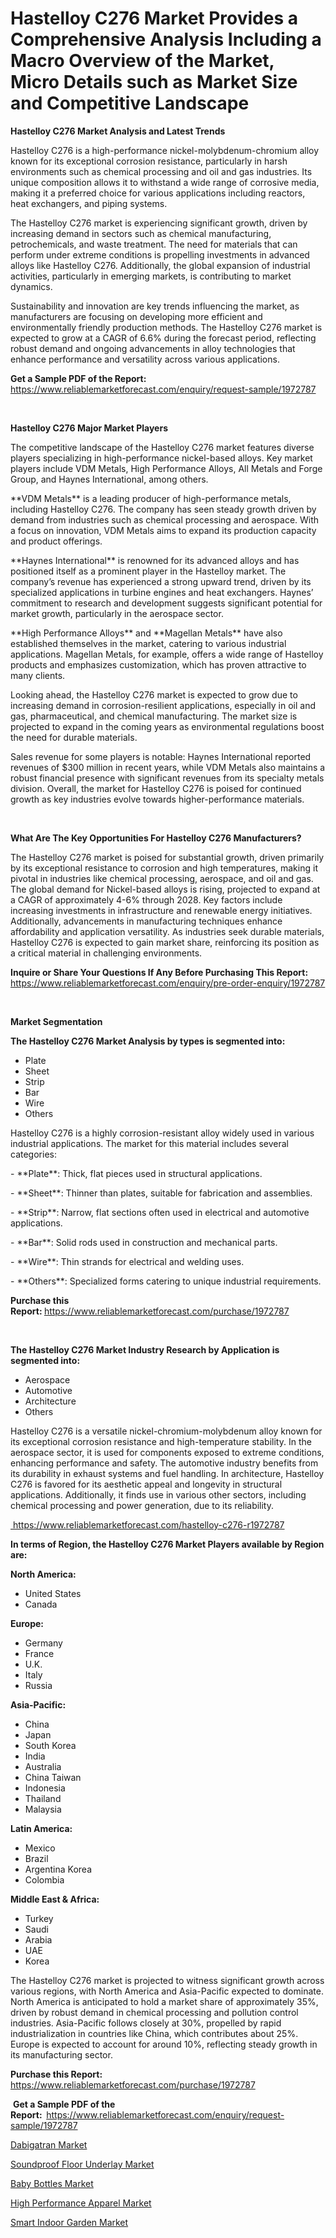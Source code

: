 <p><h1>Hastelloy C276 Market Provides a Comprehensive Analysis Including a Macro Overview of the Market, Micro Details such as Market Size and Competitive Landscape</h1></p><p><strong>Hastelloy C276 Market Analysis and Latest Trends</strong></p>
<p><p>Hastelloy C276 is a high-performance nickel-molybdenum-chromium alloy known for its exceptional corrosion resistance, particularly in harsh environments such as chemical processing and oil and gas industries. Its unique composition allows it to withstand a wide range of corrosive media, making it a preferred choice for various applications including reactors, heat exchangers, and piping systems.</p><p>The Hastelloy C276 market is experiencing significant growth, driven by increasing demand in sectors such as chemical manufacturing, petrochemicals, and waste treatment. The need for materials that can perform under extreme conditions is propelling investments in advanced alloys like Hastelloy C276. Additionally, the global expansion of industrial activities, particularly in emerging markets, is contributing to market dynamics.</p><p>Sustainability and innovation are key trends influencing the market, as manufacturers are focusing on developing more efficient and environmentally friendly production methods. The Hastelloy C276 market is expected to grow at a CAGR of 6.6% during the forecast period, reflecting robust demand and ongoing advancements in alloy technologies that enhance performance and versatility across various applications.</p></p>
<p><strong>Get a Sample PDF of the Report:&nbsp;</strong> <a href="https://www.reliablemarketforecast.com/enquiry/request-sample/1972787?utm_campaign=1170&utm_medium=2&utm_source=Github&utm_content=ia&utm_term=14112024&utm_id=hastelloy-c276">https://www.reliablemarketforecast.com/enquiry/request-sample/1972787</a></p>
<p>&nbsp;</p>
<p><strong>Hastelloy C276 Major Market Players</strong></p>
<p><p>The competitive landscape of the Hastelloy C276 market features diverse players specializing in high-performance nickel-based alloys. Key market players include VDM Metals, High Performance Alloys, All Metals and Forge Group, and Haynes International, among others.</p><p>**VDM Metals** is a leading producer of high-performance metals, including Hastelloy C276. The company has seen steady growth driven by demand from industries such as chemical processing and aerospace. With a focus on innovation, VDM Metals aims to expand its production capacity and product offerings.</p><p>**Haynes International** is renowned for its advanced alloys and has positioned itself as a prominent player in the Hastelloy market. The company’s revenue has experienced a strong upward trend, driven by its specialized applications in turbine engines and heat exchangers. Haynes’ commitment to research and development suggests significant potential for market growth, particularly in the aerospace sector.</p><p>**High Performance Alloys** and **Magellan Metals** have also established themselves in the market, catering to various industrial applications. Magellan Metals, for example, offers a wide range of Hastelloy products and emphasizes customization, which has proven attractive to many clients.</p><p>Looking ahead, the Hastelloy C276 market is expected to grow due to increasing demand in corrosion-resilient applications, especially in oil and gas, pharmaceutical, and chemical manufacturing. The market size is projected to expand in the coming years as environmental regulations boost the need for durable materials.</p><p>Sales revenue for some players is notable: Haynes International reported revenues of $300 million in recent years, while VDM Metals also maintains a robust financial presence with significant revenues from its specialty metals division. Overall, the market for Hastelloy C276 is poised for continued growth as key industries evolve towards higher-performance materials.</p></p>
<p>&nbsp;</p>
<p><strong>What Are The Key Opportunities For Hastelloy C276 Manufacturers?</strong></p>
<p><p>The Hastelloy C276 market is poised for substantial growth, driven primarily by its exceptional resistance to corrosion and high temperatures, making it pivotal in industries like chemical processing, aerospace, and oil and gas. The global demand for Nickel-based alloys is rising, projected to expand at a CAGR of approximately 4-6% through 2028. Key factors include increasing investments in infrastructure and renewable energy initiatives. Additionally, advancements in manufacturing techniques enhance affordability and application versatility. As industries seek durable materials, Hastelloy C276 is expected to gain market share, reinforcing its position as a critical material in challenging environments.</p></p>
<p><strong>Inquire or Share Your Questions If Any Before Purchasing This Report:</strong> <a href="https://www.reliablemarketforecast.com/enquiry/pre-order-enquiry/1972787?utm_campaign=1170&utm_medium=2&utm_source=Github&utm_content=ia&utm_term=14112024&utm_id=hastelloy-c276">https://www.reliablemarketforecast.com/enquiry/pre-order-enquiry/1972787</a></p>
<p>&nbsp;</p>
<p><strong>Market Segmentation</strong></p>
<p><strong>The Hastelloy C276 Market Analysis by types is segmented into:</strong></p>
<p><ul><li>Plate</li><li>Sheet</li><li>Strip</li><li>Bar</li><li>Wire</li><li>Others</li></ul></p>
<p><p>Hastelloy C276 is a highly corrosion-resistant alloy widely used in various industrial applications. The market for this material includes several categories: </p><p>- **Plate**: Thick, flat pieces used in structural applications.</p><p>- **Sheet**: Thinner than plates, suitable for fabrication and assemblies. </p><p>- **Strip**: Narrow, flat sections often used in electrical and automotive applications. </p><p>- **Bar**: Solid rods used in construction and mechanical parts. </p><p>- **Wire**: Thin strands for electrical and welding uses. </p><p>- **Others**: Specialized forms catering to unique industrial requirements.</p></p>
<p><strong>Purchase this Report:&nbsp;</strong><a href="https://www.reliablemarketforecast.com/purchase/1972787?utm_campaign=1170&utm_medium=2&utm_source=Github&utm_content=ia&utm_term=14112024&utm_id=hastelloy-c276">https://www.reliablemarketforecast.com/purchase/1972787</a></p>
<p>&nbsp;</p>
<p><strong>The Hastelloy C276 Market Industry Research by Application is segmented into:</strong></p>
<p><ul><li>Aerospace</li><li>Automotive</li><li>Architecture</li><li>Others</li></ul></p>
<p><p>Hastelloy C276 is a versatile nickel-chromium-molybdenum alloy known for its exceptional corrosion resistance and high-temperature stability. In the aerospace sector, it is used for components exposed to extreme conditions, enhancing performance and safety. The automotive industry benefits from its durability in exhaust systems and fuel handling. In architecture, Hastelloy C276 is favored for its aesthetic appeal and longevity in structural applications. Additionally, it finds use in various other sectors, including chemical processing and power generation, due to its reliability.</p></p>
<p><a href="https://www.reliablemarketforecast.com/hastelloy-c276-r1972787?utm_campaign=1170&utm_medium=2&utm_source=Github&utm_content=ia&utm_term=14112024&utm_id=hastelloy-c276">&nbsp;https://www.reliablemarketforecast.com/hastelloy-c276-r1972787</a></p>
<p><strong>In terms of Region, the Hastelloy C276 Market Players available by Region are:</strong></p>
<p>
    <p> <strong> North America: </strong>
        <ul>
            <li>United States</li>
            <li>Canada</li>
        </ul>
        </p> 
    <p> <strong> Europe: </strong>
        <ul>
            <li>Germany</li>
            <li>France</li>
            <li>U.K.</li>
            <li>Italy</li>
            <li>Russia</li>
        </ul>
        </p> 
    <p> <strong> Asia-Pacific: </strong>
        <ul>
            <li>China</li>
            <li>Japan</li>
            <li>South Korea</li>
            <li>India</li>
            <li>Australia</li>
            <li>China Taiwan</li>
            <li>Indonesia</li>
            <li>Thailand</li>
            <li>Malaysia</li>
        </ul>
        </p> 
    <p> <strong> Latin America: </strong>
        <ul>
            <li>Mexico</li>
            <li>Brazil</li>
            <li>Argentina Korea</li>
            <li>Colombia</li>
        </ul>
        </p> 
    <p> <strong> Middle East & Africa: </strong>
        <ul>
            <li>Turkey</li>
            <li>Saudi</li>
            <li>Arabia</li>
            <li>UAE</li>
            <li>Korea</li>
        </ul>
    </p>
    </p>
<p><p>The Hastelloy C276 market is projected to witness significant growth across various regions, with North America and Asia-Pacific expected to dominate. North America is anticipated to hold a market share of approximately 35%, driven by robust demand in chemical processing and pollution control industries. Asia-Pacific follows closely at 30%, propelled by rapid industrialization in countries like China, which contributes about 25%. Europe is expected to account for around 10%, reflecting steady growth in its manufacturing sector.</p></p>
<p><strong>Purchase this Report: </strong><a href="https://www.reliablemarketforecast.com/purchase/1972787?utm_campaign=1170&utm_medium=2&utm_source=Github&utm_content=ia&utm_term=14112024&utm_id=hastelloy-c276">https://www.reliablemarketforecast.com/purchase/1972787</a></p>
<p>&nbsp;<strong>Get a Sample PDF of the Report:&nbsp;&nbsp;</strong><a href="https://www.reliablemarketforecast.com/enquiry/request-sample/1972787?utm_campaign=1170&utm_medium=2&utm_source=Github&utm_content=ia&utm_term=14112024&utm_id=hastelloy-c276">https://www.reliablemarketforecast.com/enquiry/request-sample/1972787</a></p>
<p><strong></strong></p>
<p><p><a href="https://issuu.com/reportprime-2/docs/dabigatran-market-size-2030.pptx_49b3a5bd8add99?utm_campaign=1170&utm_medium=2&utm_source=Github&utm_content=ia&utm_term=14112024&utm_id=hastelloy-c276">Dabigatran Market</a></p><p><a href="https://www.linkedin.com/pulse/future-trends-global-soundproof-floor-underlay-market-9c1zc?utm_campaign=1170&utm_medium=2&utm_source=Github&utm_content=ia&utm_term=14112024&utm_id=hastelloy-c276">Soundproof Floor Underlay Market</a></p><p><a href="https://www.linkedin.com/pulse/regional-adaptations-global-baby-bottles-market-trends-nsamc?utm_campaign=1170&utm_medium=2&utm_source=Github&utm_content=ia&utm_term=14112024&utm_id=hastelloy-c276">Baby Bottles Market</a></p><p><a href="https://www.linkedin.com/pulse/strategic-roadmap-success-global-high-performance-apparel-gjnbc?utm_campaign=1170&utm_medium=2&utm_source=Github&utm_content=ia&utm_term=14112024&utm_id=hastelloy-c276">High Performance Apparel Market</a></p><p><a href="https://issuu.com/reportprime-2/docs/smart-indoor-garden-market-size-203_4e72b9070fc846?utm_campaign=1170&utm_medium=2&utm_source=Github&utm_content=ia&utm_term=14112024&utm_id=hastelloy-c276">Smart Indoor Garden Market</a></p></p>